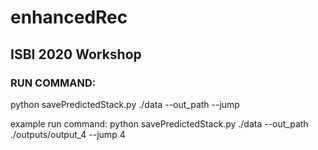 # enhancedRec
## ISBI 2020 Workshop

### RUN COMMAND:

python savePredictedStack.py ./data --out_path <output-folder-path> --jump <slice-jump-to-predict>

example run command:
python savePredictedStack.py ./data --out_path ./outputs/output_4 --jump 4
